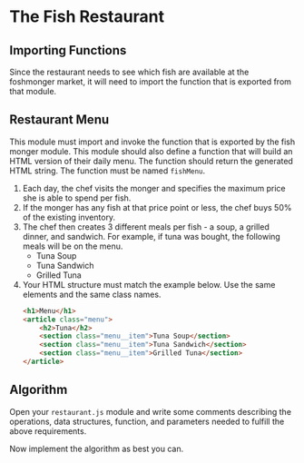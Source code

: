 # The Fish Restaurant

## Importing Functions

Since the restaurant needs to see which fish are available at the foshmonger market, it will need to import the function that is exported from that module.

## Restaurant Menu

This module must import and invoke the function that is exported by the fish monger module. This module should also define a function that will build an HTML version of their daily menu. The function should return the generated HTML string. The function must be named `fishMenu`.

1. Each day, the chef visits the monger and specifies the maximum price she is able to spend per fish.
1. If the monger has any fish at that price point or less, the chef buys 50% of the existing inventory.
1. The chef then creates 3 different meals per fish - a soup, a grilled dinner, and sandwich. For example, if tuna was bought, the following meals will be on the menu.
    * Tuna Soup
    * Tuna Sandwich
    * Grilled Tuna
1. Your HTML structure must match the example below. Use the same elements and the same class names.
    ```html
    <h1>Menu</h1>
    <article class="menu">
        <h2>Tuna</h2>
        <section class="menu__item">Tuna Soup</section>
        <section class="menu__item">Tuna Sandwich</section>
        <section class="menu__item">Grilled Tuna</section>
    </article>
    ```

## Algorithm

Open your `restaurant.js` module and write some comments describing the operations, data structures, function, and parameters needed to fulfill the above requirements.

Now implement the algorithm as best you can.
